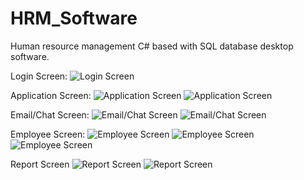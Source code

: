 # HRM_Software
Human resource management C# based with SQL database desktop software. 

Login Screen:
![Login Screen](https://cloud.githubusercontent.com/assets/7795398/16873178/5430f63a-4ab3-11e6-8bc0-8dda63a48594.png)

Application Screen:
![Application Screen](https://cloud.githubusercontent.com/assets/7795398/16873287/0398bde2-4ab4-11e6-9859-0606d0b1d6a9.png)
![Application Screen](https://cloud.githubusercontent.com/assets/7795398/16873271/e0406ef8-4ab3-11e6-991f-57c61aae8522.png)

Email/Chat Screen:
![Email/Chat Screen](https://cloud.githubusercontent.com/assets/7795398/16873300/1d2c1420-4ab4-11e6-8f84-68164c10a2db.png)
![Email/Chat Screen](https://cloud.githubusercontent.com/assets/7795398/16873301/1d308d7a-4ab4-11e6-80c7-def20241f558.png)

Employee Screen:
![Employee Screen](https://cloud.githubusercontent.com/assets/7795398/16873352/7cab0d20-4ab4-11e6-909e-d59f8374e3d2.png)
![Employee Screen](https://cloud.githubusercontent.com/assets/7795398/16873311/3630b476-4ab4-11e6-8b91-57afc000f3df.png)
![Employee Screen](https://cloud.githubusercontent.com/assets/7795398/16873313/36346e90-4ab4-11e6-907f-4e0ac94017b6.png)

Report Screen
![Report Screen](https://cloud.githubusercontent.com/assets/7795398/16873402/c7617188-4ab4-11e6-95d8-638dd55293bf.png)
![Report Screen](https://cloud.githubusercontent.com/assets/7795398/16873377/a47d5844-4ab4-11e6-985a-bd242a9300e3.png)


